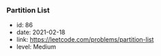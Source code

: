 ### Partition List

* id: 86
* date: 2021-02-18
* link: https://leetcode.com/problems/partition-list
* level: Medium
